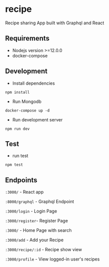 # recipe

Recipe sharing App built with Graphql and React

## Requirements

* Nodejs version >=12.0.0
* docker-compose

## Development

* Install dependencies

```
npm install
```

* Run Mongodb

```
docker-compose up -d
```

* Run development server

```
npm run dev
```

## Test

* run test

```
npm test
```

## Endpoints

`:3000/` - React app

`:8000/graphql` - Graphql Endpoint

`:3000/login` - Login Page

`:3000/register`- Register Page

`:3000/` - Home Page with search

`:3000/add` - Add your Recipe

`:3000/recipe/:id` - Recipe show view

`:3000/profile` - View logged-in user's recipes

